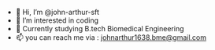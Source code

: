 - 👋 Hi, I’m @john-arthur-sft
- 👀 I’m interested in coding 
- 🌱 Currently studying B.tech Biomedical Engineering
- 📫 you can reach me via : johnarthur1638.bme@gmail.com
